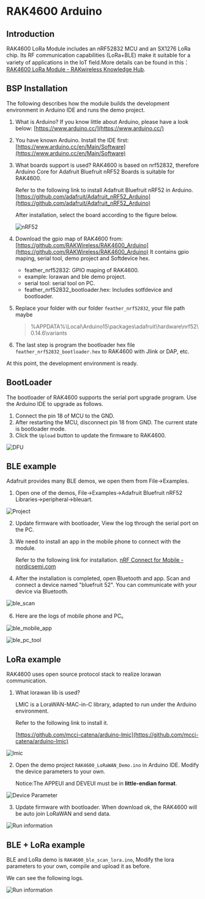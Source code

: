 # RAK4600 Arduino

## Introduction

RAK4600 LoRa Module includes an nRF52832 MCU and an SX1276 LoRa chip. Its RF communication capabilities (LoRa+BLE) make it suitable for a variety of applications in the IoT field.More details can be found in this：[RAK4600 LoRa Module - RAKwireless Knowledge Hub](https://doc.rakwireless.com/datasheet/rakproducts/rak4600-lora-module-datasheet).



## BSP Installation

The following describes how the module builds the development environment in Arduino IDE and runs the demo project.


1. What is Arduino?
     If you know little about Arduino, please have a look below: 
     [https://www.arduino.cc/](https://www.arduino.cc/) 

2. You have known Arduino.  Install the IDE first: 
     [https://www.arduino.cc/en/Main/Software](https://www.arduino.cc/en/Main/Software) 

3. What boards support is used? 
     RAK4600 is based on nrf52832, therefore Arduino Core for Adafruit Bluefruit nRF52 Boards is suitable for RAK4600. 

     Refer to the following link to install Adafruit Bluefruit nRF52 in Arduino.
     [https://github.com/adafruit/Adafruit_nRF52_Arduino](https://github.com/adafruit/Adafruit_nRF52_Arduino) 

     After installation, select the board according to the figure below.

     ![nRF52](https://github.com/RAKWireless/RAK4600_Arduino/raw/master/image/Select%20development%20board.png) 

4. Download the gpio map of RAK4600 from:
   [https://github.com/RAKWireless/RAK4600_Arduino](https://github.com/RAKWireless/RAK4600_Arduino) 
   It contains gpio maping, serial tool, demo project and Softdevice hex.

   - feather_nrf52832: GPIO maping of RAK4600.
   - example: lorawan and ble demo project.
   - serial tool: serial tool on PC.
   - feather_nrf52832_bootloader.hex: Includes sotfdevice and bootloader.

5. Replace your folder with our folder `feather_nrf52832`, your file path maybe 

   > %APPDATA%\Local\Arduino15\packages\adafruit\hardware\nrf52\0.14.6\variants

6. The last step is program the bootloader hex file `feather_nrf52832_bootloader.hex` to RAK4600 with Jlink or DAP, etc.

At this point, the development environment is ready.



## BootLoader

The bootloader of RAK4600 supports the serial port upgrade program. Use the Arduino IDE to upgrade as follows.

1. Connect the pin 18 of MCU to the GND.
2. After restarting the MCU, disconnect pin 18 from GND. The current state is bootloader mode.
3. Click the `Upload` button to update the firmware to RAK4600.

![DFU](https://github.com/RAKWireless/RAK4600_Arduino/raw/master/image/DFU%20Log.png)



## BLE example

Adafruit provides many BLE demos, we open them from File->Examples.

1. Open one of the demos, File->Examples->Adafruit Bluefruit nRF52 Libraries->peripheral->bleuart.

![Project](https://github.com/RAKWireless/RAK4600_Arduino/raw/master/image/ble_examples.png)

2. Update firmware with bootloader, View the log through the serial port on the PC.

3. We need to install an app in the mobile phone to connect with the module.

   Refer to the following link for installation. [nRF Connect for Mobile - nordicsemi.com](https://www.nordicsemi.com/Software-and-tools/Development-Tools/nRF-Connect-for-mobile)  

4. After the installation is completed, open Bluetooth and app. Scan and connect a device named "bluefruit 52". You can communicate with your device via Bluetooth.

![ble_scan](https://github.com/RAKWireless/RAK4600_Arduino/raw/master/image/ble_scan.png) 

6. Here are the logs of mobile phone and PC。

![ble_mobile_app](https://github.com/RAKWireless/RAK4600_Arduino/raw/master/image/ble_mobile_app.jpg) 

![ble_pc_tool](https://github.com/RAKWireless/RAK4600_Arduino/raw/master/image/ble_pc_tool.png) 



## LoRa example

RAK4600 uses open source protocol stack to realize lorawan communication.

1. What lorawan lib is used?

     LMIC is a LoraWAN-MAC-in-C library, adapted to run under the Arduino environment.

     Refer to the following link to install it.

     [https://github.com/mcci-catena/arduino-lmic](https://github.com/mcci-catena/arduino-lmic) 

![lmic](https://github.com/RAKWireless/RAK4600_Arduino/raw/master/image/LMIC.png) 

2. Open the demo project `RAK4600_LoRaWAN_Demo.ino` in Arduino IDE. Modify the device parameters to your own.

     Notice:The APPEUI and DEVEUI must be in **little-endian format**.

![Device Parameter](https://github.com/RAKWireless/RAK4600_Arduino/raw/master/image/LoRa_OTAA_Parameters.png) 

3. Update firmware with bootloader. When download ok, the RAK4600 will be auto join LoRaWAN and send data.

![Run information](https://github.com/RAKWireless/RAK4600_Arduino/raw/master/image/running%20information.png) 



## BLE + LoRa example

BLE and LoRa demo is `RAK4600_ble_scan_lora.ino`, Modify the lora parameters to your own, compile and upload it as before.

We can see the following logs.

![Run information](https://github.com/RAKWireless/RAK4600_Arduino/raw/master/image/ble+lora.png)